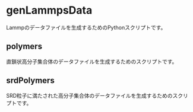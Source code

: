 # genLammpsData
Lammpのデータファイルを生成するためのPythonスクリプトです。

## polymers
直鎖状高分子集合体のデータファイルを生成するためのスクリプトです。

## srdPolymers
SRD粒子に満たされた高分子集合体のデータファイルを生成するためのスクリプトです。
